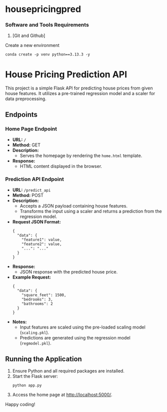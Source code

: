 # housepricingpred

### Software and Tools Requirements

1. [Git and Github]

Create a new environment

```
conda create -p venv python==3.13.3 -y

```

# House Pricing Prediction API

This project is a simple Flask API for predicting house prices from given house features. It utilizes a pre-trained regression model and a scaler for data preprocessing.

## Endpoints

### Home Page Endpoint
- **URL:** `/`
- **Method:** GET
- **Description:** 
  - Serves the homepage by rendering the `home.html` template.
- **Response:**
  - HTML content displayed in the browser.

### Prediction API Endpoint
- **URL:** `/predict_api`
- **Method:** POST
- **Description:**
  - Accepts a JSON payload containing house features.
  - Transforms the input using a scaler and returns a prediction from the regression model.
- **Request JSON Format:**
  ```
  {
    "data": {
      "feature1": value,
      "feature2": value,
      "...": "..."
    }
  }
  ```
- **Response:**
  - JSON response with the predicted house price.
- **Example Request:**
  ```
  {
    "data": {
      "square_feet": 1500,
      "bedrooms": 3,
      "bathrooms": 2
    }
  }
  ```
- **Notes:**
  - Input features are scaled using the pre-loaded scaling model (`scaling.pkl`).
  - Predictions are generated using the regression model (`regmodel.pkl`).

## Running the Application

1. Ensure Python and all required packages are installed.
2. Start the Flask server:
   ```
   python app.py
   ```
3. Access the home page at [http://localhost:5000/](http://localhost:5000/).

Happy coding!